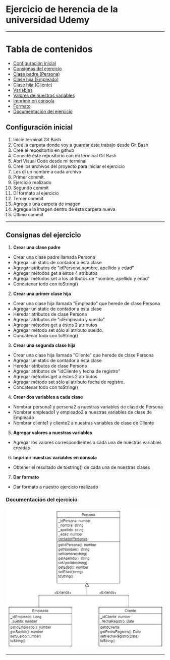 # **Ejercicio de herencia de la universidad Udemy**


---
# **Tabla de contenidos**

- [Configuración inicial](#configuración-inicial)
- [Consignas del ejercicio](#Consignas-del-ejercicio)
- [Clase padre (Persona)](#Crear-una-clase-padre)
- [Clase hija (Empleado)](#Crear-una-primer-clase-hija)
- [Clase hija (Cliente)](#Crear-una-segunda-clase-hija)
- [Variables](#Crear-dos-variables-a-cada-clase)
- [Valores de nuestras variables](#Agregar-valores-a-nuestras-variables)
- [Imprimir en consola](#Imprimir-nuestras-variables-en-consola)
- [Formato](#Dar-formato)
- [Documentación del ejercicio](#Documentación-del-ejercicio)

## **Configuración inicial**
1. Inicié terminal Git Bash
2. Creé la carpeta donde voy a guardar éste trabajo desde Git Bash 
3. Creé el repositortio en github
4. Conecté éste repositorio con mi terminal Git Bash
5. Abrí Visual Code desde mi terminal 
6. Creé los archivos del proyecto para iniciar el ejercicio
7. Les dí un nombre a cada archivo
8. Primer commit.
9. Ejercicio realizado
10. Segundo commit
11. Dí formato al ejercicio
12. Tercer commit
13. Agregue una carpeta de imagen
14. Agregue la imagen dentro de ésta carpera nueva
15. Último commit

---

## **Consignas del ejercicio**


1. **Crear una clase padre**

- Crear una clase padre llamada Persona
- Agregar un static de contador a ésta clase
- Agregar atributos de "idPersona,nombre, apellido y edad"
- Agregar métodos get a éstos 4 atributos
- Agregar métodos set a los atributos de "nombre, apellido y edad"
- Concatenar todo con toString()




2. **Crear una primer clase hija**

- Crear una clase hija llamada "Empleado" que herede de clase Persona
- Agregar un static de contador a ésta clase
- Heredar atributos de clase Persona
- Agregar atributos de "idEmpleado y sueldo"
- Agregar métodos get a éstos 2 atributos
- Agregar método set sólo al atributo sueldo.
- Concatenar todo con toString()




3. **Crear una segunda clase hija**

- Crear una clase hija llamada "Cliente" que herede de clase Persona
- Agregar un static de contador a ésta clase
- Heredar atributos de clase Persona
- Agregar atributos de "idCliente y fecha de registro"
- Agregar métodos get a éstos 2 atributos
- Agregar método set sólo al atributo fecha de registro.
- Concatenar todo con toString()




4. **Crear dos variables a cada clase**

- Nombrar persona1 y persona2 a nuestras variables de clase de Persona
- Nombrar empleado1 y empleado2 a nuestras variables de clase de Empleado
- Nombrar cliente1 y cliente2 a nuestras variables de  clase de Cliente




5. **Agregar valores a nuestras variables**

- Agregar los valores correspondientes a cada una de nuestras variables creadas




6. **Imprimir nuestras variables en consola**
 
- Obtener el resultado de tostring() de cada una de nuestras clases




7. **Dar formato**

- Dar formato a nuestro ejercicio realizado




### **Documentación del ejercicio**
![Consignas para cada clase](image/09-13-EjercicioHerencia-UJS.png)

---






